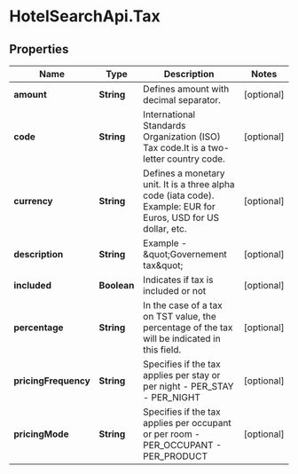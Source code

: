 # HotelSearchApi.Tax

## Properties

Name | Type | Description | Notes
------------ | ------------- | ------------- | -------------
**amount** | **String** | Defines amount with decimal separator. | [optional] 
**code** | **String** | International Standards Organization (ISO) Tax code.It is a two-letter country code. | [optional] 
**currency** | **String** | Defines a monetary unit. It is a three alpha code (iata code). Example: EUR for Euros, USD for US dollar, etc. | [optional] 
**description** | **String** | Example - \&quot;Governement tax\&quot; | [optional] 
**included** | **Boolean** | Indicates if tax is included or not | [optional] 
**percentage** | **String** | In the case of a tax on TST value, the percentage of the tax will be indicated in this field. | [optional] 
**pricingFrequency** | **String** | Specifies if the tax applies per stay or per night   - PER_STAY   - PER_NIGHT | [optional] 
**pricingMode** | **String** | Specifies if the tax applies per occupant or per room   - PER_OCCUPANT   - PER_PRODUCT | [optional] 


